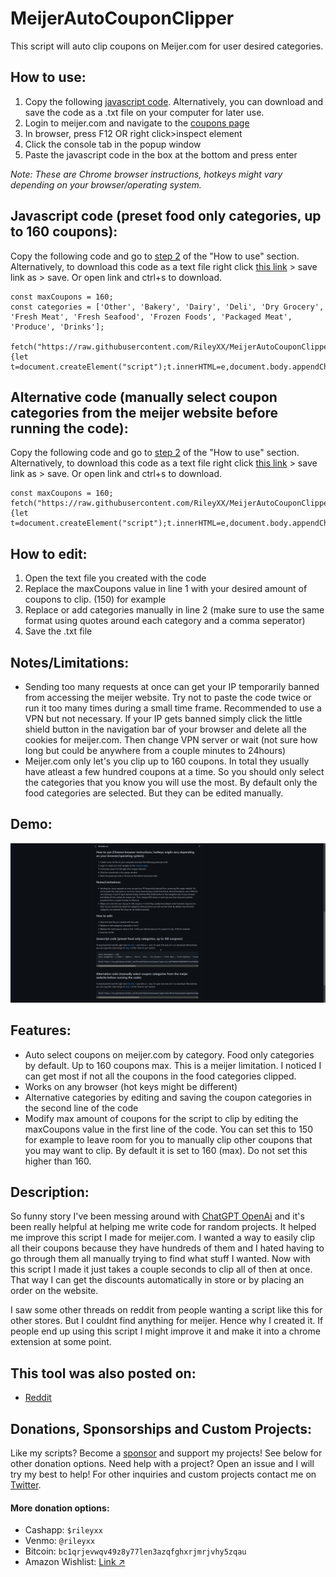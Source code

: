 # MeijerAutoCouponClipper
This script will auto clip coupons on Meijer.com for user desired categories.

## How to use:

1. Copy the following [javascript code](https://github.com/RileyXX/MeijerAutoCouponClipper#javascript-code-preset-food-only-categories-up-to-160-coupons). Alternatively, you can download and save the code as a .txt file on your computer for later use.
2. Login to meijer.com and navigate to the [coupons page](https://www.meijer.com/content/meijer/en/mperks/coupons.html)
3. In browser, press F12 OR right click>inspect element
4. Click the console tab in the popup window
5. Paste the javascript code in the box at the bottom and press enter

*Note: These are Chrome browser instructions, hotkeys might vary depending on your browser/operating system.*

## Javascript code (preset food only categories, up to 160 coupons):
Copy the following code and go to [step 2](https://github.com/RileyXX/MeijerAutoCouponClipper#how-to-use) of the "How to use" section. Alternatively, to download this code as a text file right click [this link](https://raw.githubusercontent.com/RileyXX/MeijerAutoCouponClipper/main/MeijerAutoCouponClipper.txt) > save link as > save. Or open link and ctrl+s to download.

    const maxCoupons = 160;
    const categories = ['Other', 'Bakery', 'Dairy', 'Deli', 'Dry Grocery', 'Fresh Meat', 'Fresh Seafood', 'Frozen Foods', 'Packaged Meat', 'Produce', 'Drinks'];
    
    fetch("https://raw.githubusercontent.com/RileyXX/MeijerAutoCouponClipper/main/MeijerAutoCouponClipper.js").then((e=>e.text())).then((e=>{let t=document.createElement("script");t.innerHTML=e,document.body.appendChild(t)})).catch((e=>console.error(e)));


## Alternative code (manually select coupon categories from the meijer website before running the code):
Copy the following code and go to [step 2](https://github.com/RileyXX/MeijerAutoCouponClipper#how-to-use) of the "How to use" section. Alternatively, to download this code as a text file right click [this link](https://raw.githubusercontent.com/RileyXX/MeijerAutoCouponClipper/main/MeijerAutoCouponClipperNoCategories.txt) > save link as > save. Or open link and ctrl+s to download.

    const maxCoupons = 160;
    fetch("https://raw.githubusercontent.com/RileyXX/MeijerAutoCouponClipper/main/MeijerAutoCouponClipperNoCategories.js").then((e=>e.text())).then((e=>{let t=document.createElement("script");t.innerHTML=e,document.body.appendChild(t)})).catch((e=>console.error(e)));

## How to edit:

1. Open the text file you created with the code
2. Replace the maxCoupons value in line 1 with your desired amount of coupons to clip. (150) for example
3. Replace or add categories manually in line 2 (make sure to use the same format using quotes around each category and a comma seperator)
4. Save the .txt file

## Notes/Limitations:

* Sending too many requests at once can get your IP temporarily banned from accessing the meijer website. Try not to paste the code twice or run it too many times during a small time frame. Recommended to use a VPN but not necessary. If your IP gets banned simply click the little shield button in the navigation bar of your browser and delete all the cookies for meijer.com. Then change VPN server or wait (not sure how long but could be anywhere from a couple minutes to 24hours)
* Meijer.com only let's you clip up to 160 coupons. In total they usually have atleast a few hundred coupons at a time. So you should only select the categories that you know you will use the most. By default only the food categories are selected. But they can be edited manually.

## Demo:
![Demo](https://raw.githubusercontent.com/RileyXX/MeijerAutoCouponClipper/main/demo.gif)

## Features:

* Auto select coupons on meijer.com by category. Food only categories by default. Up to 160 coupons max. This is a meijer limitation. I noticed I can get most if not all the coupons in the food categories clipped.
* Works on any browser (hot keys might be different)
* Alternative categories by editing and saving the coupon categories in the second line of the code
* Modify max amount of coupons for the script to clip by editing the maxCoupons value in the first line of the code. You can set this to 150 for example to leave room for you to manually clip other coupons that you may want to clip. By default it is set to 160 (max). Do not set this higher than 160.

## Description:

So funny story I've been messing around with [ChatGPT OpenAi](https://chat.openai.com/chat) and it's been really helpful at helping me write code for random projects. It helped me improve this script I made for meijer.com. I wanted a way to easily clip all their coupons because they have hundreds of them and I hated having to go through them all manually trying to find what stuff I wanted. Now with this script I made it just takes a couple seconds to clip all of then at once. That way I can get the discounts automatically in store or by placing an order on the website.

I saw some other threads on reddit from people wanting a script like this for other stores. But I couldnt find anything for meijer. Hence why I created it. If people end up using this script I might improve it and make it into a chrome extension at some point.

## This tool was also posted on:
* [Reddit](https://www.reddit.com/r/meijer/comments/108iftd/auto_clip_all_coupons_script_for_meijercom_with/)

## Donations, Sponsorships and Custom Projects:
Like my scripts? Become a [sponsor](https://github.com/sponsors/RileyXX) and support my projects! See below for other donation options. Need help with a project? Open an issue and I will try my best to help! For other inquiries and custom projects contact me on [Twitter](https://twitter.com/RileyxBell).

#### More donation options:
- Cashapp: `$rileyxx`
- Venmo: `@rileyxx`
- Bitcoin: `bc1qrjevwqv49z8y77len3azqfghxrjmrjvhy5zqau`
- Amazon Wishlist: [Link ↗](https://www.amazon.com/hz/wishlist/ls/WURF5NWZ843U)
